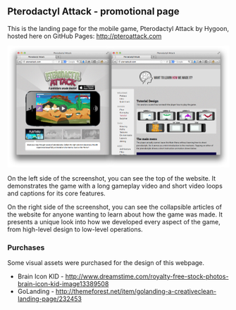 ## Pterodactyl Attack - promotional page

This is the landing page for the mobile game, Pterodactyl Attack by Hygoon,
hosted here on GitHub Pages: <http://pteroattack.com>

[![pterosite](img/pterosite.png)](http://pteroattack.com)

On the left side of the screenshot, you can see the top of the website.  It
demonstrates the game with a long gameplay video and short video loops and
captions for its core features.

On the right side of the screenshot, you can see the collapsible articles of
the website for anyone wanting to learn about how the game was made.  It
presents a unique look into how we developed every aspect of the game, from
high-level design to low-level operations.

### Purchases

Some visual assets were purchased for the design of this webpage.

- Brain Icon KID - <http://www.dreamstime.com/royalty-free-stock-photos-brain-icon-kid-image13389508>
- GoLanding - <http://themeforest.net/item/golanding-a-creativeclean-landing-page/232453>
